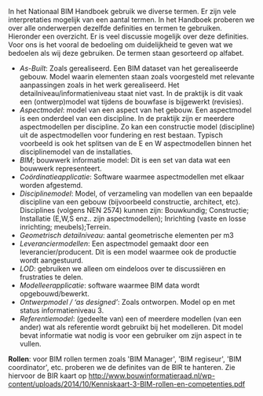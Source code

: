 In het Nationaal BIM Handboek gebruik we diverse termen.  Er zijn vele interpretaties mogelijk van een aantal termen. In het Handboek proberen we over alle onderwerpen dezelfde definities en termen te gebruiken. Hieronder een overzicht. Er is veel discussie mogelijk over deze definities. Voor ons is het vooral de bedoeling om duidelijkheid te geven wat we bedoelen als wij deze gebruiken.
De termen staan gesorteerd op alfabet. 

 - *As-Built*: Zoals gerealiseerd. Een BIM dataset van het gerealiseerde gebouw. Model waarin elementen staan zoals voorgesteld met relevante aanpassingen zoals in het werk gerealiseerd.  Het detailniveau/informatieniveau staat niet vast. In de praktijk is dit vaak een (ontwerp)model wat tijdens de bouwfase is bijgewerkt (revisies). 
 - *Aspectmodel*: model van een aspect van het gebouw. Een aspectmodel is een onderdeel van een discipline. In de praktijk zijn er  meerdere aspectmodellen per discipline. Zo kan een constructie model (discipline) uit de aspectmodellen voor fundering en rest bestaan. Typisch voorbeeld is ook het splitsen van de E en W aspectmodellen binnen het disciplinemodel van de installaties.
 - *BIM*; bouwwerk informatie model: Dit  is een set van data wat een bouwwerk  representeert. 
 - *Coördinatieapplicatie*: Software waarmee aspectmodellen  met elkaar worden afgestemd.
 - *Disciplinemodel*: Model, of verzameling van modellen van een   bepaalde discipline van een gebouw (bijvoorbeeld constructie,  architect, etc). Disciplines (volgens NEN 2574) kunnen zijn: Bouwkundig; Constructie; Installatie (E,W,S enz.. zijn aspectmodellen); Inrichting (vaste en losse inrichting; meubels);Terrein.
 - *Geometrisch detailniveau*: aantal geometrische elementen per m3
 - *Leveranciermodellen*: Een aspectmodel gemaakt door een leverancier/producent. Dit is een model waarmee ook de productie wordt aangestuurd.
 - *LOD*: gebruiken we alleen om eindeloos over te discussiëren en frustraties te delen.
 - *Modelleerapplicatie*: software waarmee BIM data wordt opgebouwd/bewerkt. 
 - *Ontwerpmodel / ‘as designed’*: Zoals ontworpen. Model op en met status informatieniveau 3. 
 - *Referentiemodel*: (gedeelte van) een of meerdere modellen (van een   ander)  wat als referentie wordt gebruikt bij het modelleren. Dit  model bevat informatie wat nodig is voor een gebruiker om zijn aspect in te vullen.


**Rollen**: voor BIM rollen termen zoals 'BIM Manager', 'BIM regiseur', 'BIM coordinator', etc. proberen we de definites van de BIR te hanteren. Zie hiervoor de BIR kaart op
   http://www.bouwinformatieraad.nl/wp-content/uploads/2014/10/Kenniskaart-3-BIM-rollen-en-competenties.pdf   
